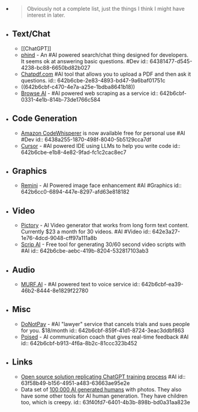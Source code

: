 - > Obviously not a complete list, just the things I think I might have interest in later.
- ## Text/Chat
	- [[ChatGPT]]
	- [phind](https://www.phind.com/) - An #AI powered search/chat thing designed for developers. It seems ok at answering basic questions. #Dev
	  id:: 64381477-d545-4238-bc88-6650bd82b027
	- [Chatpdf.com](https://www.chatpdf.com/) #AI tool that allows you to upload a PDF and then ask it questions.
	  id:: 642b6cbe-2e83-4893-bd47-9a6baf01751c
	- ((642b6cbf-c470-4e7a-a25e-1bdba8641b18))
	- [Browse AI](https://www.browse.ai/) - #AI powered web scraping as a service
	  id:: 642b6cbf-0331-4e1b-814b-73de1766c584
- ## Code Generation
	- [Amazon CodeWhisperer](https://aws.amazon.com/codewhisperer/) is now available free for personal use #AI #Dev
	  id:: 6438a255-1870-498f-8040-5b5129cca7df
	- [Cursor](https://github.com/getcursor/cursor) - #AI powered IDE using LLMs to help you write code
	  id:: 642b6cbe-e1b8-4e82-9fad-fc1c2cac8ec7
- ## Graphics
	- [Remini](https://app.remini.ai) - AI Powered image face enhancement #AI #Graphics
	  id:: 642b6cc0-6894-447e-8297-afd63e818182
- ## Video
	- [Pictory](https://pictory.ai/) - AI Video generator that works from long form text content. Currently $23 a month for 30 videos. #AI #Video
	  id:: 642e3a27-1e76-4dcd-9048-cff97a111a8b
	- [Scrip AI](https://scripai.com/) - Free tool for generating 30/60 second video scripts with #AI
	  id:: 642b6cbe-aebc-419b-8204-532817103ab3
- ## Audio
	- [MURF.AI](https://murf.ai/) - #AI powered text to voice service
	  id:: 642b6cbf-ea39-46b2-8444-8e1829f22780
- ## Misc
	- [DoNotPay](https://donotpay.com/) - #AI "lawyer" service that cancels trials and sues people for you. $18/month
	  id:: 642b6cbf-859f-41d1-8724-3eac3ddbf863
	- [Poised](https://www.poised.com/) - AI communication coach that gives real-time feedback #AI
	  id:: 642b6cbf-b913-4f6a-8b2c-81ccc323b452
- ## Links
	- [Open source solution replicating ChatGPT training process](https://www.hpc-ai.tech/blog/colossal-ai-chatgpt) #AI
	  id:: 63f58b49-b156-4951-a483-63663ae95e2e
	- Data set of [100,000 AI generated humans](https://generated.photos/humans) with photos. They also have some other tools for AI human generation. They have children too, which is creepy.
	  id:: 63f40fd7-6401-4b3b-898b-bd0a31aa823e